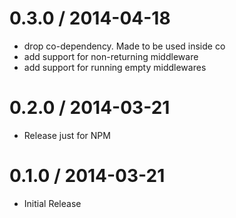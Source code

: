 
0.3.0 / 2014-04-18 
==================

 * drop co-dependency. Made to be used inside co
 * add support for non-returning middleware 
 * add support for running empty middlewares

0.2.0 / 2014-03-21
==================

 * Release just for NPM

0.1.0 / 2014-03-21
==================

 * Initial Release
